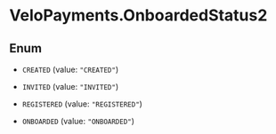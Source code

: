 # VeloPayments.OnboardedStatus2

## Enum


* `CREATED` (value: `"CREATED"`)

* `INVITED` (value: `"INVITED"`)

* `REGISTERED` (value: `"REGISTERED"`)

* `ONBOARDED` (value: `"ONBOARDED"`)


